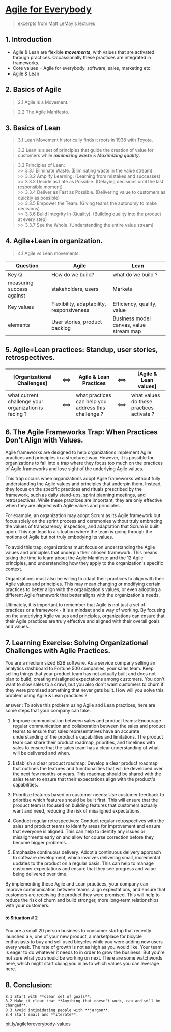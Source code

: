 # [Agile for Everybody](https://learning.oreilly.com/videos/agile-for-everybody-the/9781491989401/9781491989401-video312753/)
>excerpts from Matt LeMay's lectures

## 1. Introduction
* Agile & Lean are flexible ***movements***, with values that are activated through practices. Occassionally these practices are integrated in frameworks.
* Core values = Agile for everybody. software, sales, marketing etc.
* Agile & Lean 

## 2. Basics of Agile
>2.1 Agile is a Movement.

>2.2 The Agile Manifesto.

## 3. Basics of Lean

>3.1 Lean Movement historically finds it roots in 1938 with Toyota.

>3.2 Lean is a set of principles that guide the creation of value for customers while ***minimizing waste*** & ***Maximizing quality***.

>3.3 Principles of Lean:  
    >> 3.3.1 Eliminate Waste.  (Eliminating waste in the value stream)  
    >> 3.3.2 Amplify Learning.  (Learning from mistakes and successes)  
    >> 3.3.3 Decide as Late as Possible.  (Delaying decisions until the last responsible moment)  
    >> 3.3.4 Deliver as Fast as Possible.  (Delivering value to customers as quickly as possible)  
    >> 3.3.5 Empower the Team. (Giving teams the autonomy to make decisions)  
    >> 3.3.6 Build Integrity In (Quality). (Building quality into the product at every step)  
    >> 3.3.7 See the Whole.  (Understanding the entire value stream)  



## 4. Agile+Lean in organization.

>4.1 Agile vs Lean movements.

| Question | Agile | Lean |
|-------|------|------|
|Key Q | How do we build?| what do we build ?|
|measuring success against| stakeholders, users | Markets
|Key values| Flexibility, adaptability, responsiveness | Efficiency, quality, value|
elements | User stories, product backlog | Business model canvas, value stream map|


## 5. Agile+Lean practices: Standup, user stories, retrospectives.

###

|[Organizational Challenges]|<==>|Agile & Lean Practices |<==>|[Agile & Lean values]|
|---------------------------|----|----------------------|----|---------------------|
|what current challenge your organization is facing ?|<==>|what practices can help you address this challenge ?|<==>|what values do these practices activate ?|

## 6. The Agile Frameworks Trap: When Practices Don't Align with Values.
Agile frameworks are designed to help organizations implement Agile practices and principles in a structured way. However, it is possible for organizations to fall into a trap where they focus too much on the practices of Agile frameworks and lose sight of the underlying Agile values.

This trap occurs when organizations adopt Agile frameworks without fully understanding the Agile values and principles that underpin them. Instead, they focus on the specific practices and rituals prescribed by the framework, such as daily stand-ups, sprint planning meetings, and retrospectives. While these practices are important, they are only effective when they are aligned with Agile values and principles.

For example, an organization may adopt Scrum as its Agile framework but focus solely on the sprint process and ceremonies without truly embracing the values of transparency, inspection, and adaptation that Scrum is built upon. This can lead to a situation where the team is going through the motions of Agile but not truly embodying its values.

To avoid this trap, organizations must focus on understanding the Agile values and principles that underpin their chosen framework. This means taking the time to learn about the Agile Manifesto and the 12 Agile principles, and understanding how they apply to the organization's specific context.

Organizations must also be willing to adapt their practices to align with their Agile values and principles. This may mean changing or modifying certain practices to better align with the organization's values, or even adopting a different Agile framework that better aligns with the organization's needs.

Ultimately, it is important to remember that Agile is not just a set of practices or a framework - it is a mindset and a way of working. By focusing on the underlying Agile values and principles, organizations can ensure that their Agile practices are truly effective and aligned with their overall goals and values.
## 7. Learning Exercise: Solving Organizational Challenges with Agile Practices.
>  
 You are a medium sized B2B software. As a service company selling an analytics dashboard to Fortune 500 companies, your sales team. Keep selling things that your product team has not actually built and does not plan to build, creating misaligned expectations among customers. You don't want to slow sales to a crawl, but you also don't want customers to churn if they were promised something that never gets built.
 How will you solve this problem using Agile & Lean practices ?

 answer :
 To solve this problem using Agile and Lean practices, here are some steps that your company can take:

1. Improve communication between sales and product teams: Encourage regular communication and collaboration between the sales and product teams to ensure that sales representatives have an accurate understanding of the product's capabilities and limitations. The product team can share their product roadmap, priorities, and timelines with sales to ensure that the sales team has a clear understanding of what will be delivered and when.

2. Establish a clear product roadmap: Develop a clear product roadmap that outlines the features and functionalities that will be developed over the next few months or years. This roadmap should be shared with the sales team to ensure that their expectations align with the product's capabilities.

3. Prioritize features based on customer needs: Use customer feedback to prioritize which features should be built first. This will ensure that the product team is focused on building features that customers actually want and need, reducing the risk of misaligned expectations.

4. Conduct regular retrospectives: Conduct regular retrospectives with the sales and product teams to identify areas for improvement and ensure that everyone is aligned. This can help to identify any issues or misalignments early on and allow for course correction before they become bigger problems.

5. Emphasize continuous delivery: Adopt a continuous delivery approach to software development, which involves delivering small, incremental updates to the product on a regular basis. This can help to manage customer expectations and ensure that they see progress and value being delivered over time.

By implementing these Agile and Lean practices, your company can improve communication between teams, align expectations, and ensure that customers are receiving the product they were promised. This will help to reduce the risk of churn and build stronger, more long-term relationships with your customers.

#### :biohazard: **Situation # 2**

You are a small 20 person business to consumer startup that recently launched a v, one of your new product, a marketplace for bicycle enthusiasts to buy and sell used bicycles while you were adding new users every week. The rate of growth is not as high as you would like. Your team is eager to do whatever it needs to in order to grow the business. But you're not sure what you should be working on next. There are some watchwords here, which might start cluing you in as to which values you can leverage here. 

## 8. Conclusion:

    8.1 Start with **clear set of goals**.  
    8.2 Make it clear that **Anything that doesn't work, can and will be changed**.
    8.3 Avoid intimidating people with **jargon**.
    8.4 start small and **iterate**.

bit.ly/agileforeverybody-values